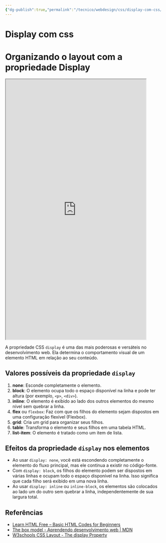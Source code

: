 ```yaml
---
{"dg-publish":true,"permalink":"/tecnico/webdesign/css/display-com-css/","title":"Display com css","metatags":{"description":"Organiza o layout e determina o comportamento visual de um elemento HTML em relação ao seu conteúdo"},"tags":["Webdesign","CSS","Display","editor"],"noteIcon":"1","updated":"2025-03-11T08:23:30.846-03:00"}
---
```


# Display com css
# Organizando o layout com a propriedade Display

<iframe src="https://jocile.github.io/webdesigner/formacao-css/2-Trabalhando-com-layouts-no-css/display.html" style="height: 840px; width: 90%;"></iframe>

A propriedade CSS `display` é uma das mais poderosas e versáteis no desenvolvimento web. Ela determina o comportamento visual de um elemento HTML em relação ao seu conteúdo.

## **Valores possíveis da propriedade `display`**

1. **none**: Esconde completamente o elemento.
2. **block**: O elemento ocupa todo o espaço disponível na linha e pode ter altura (por exemplo, `<p>`, `<div>`).
3. **inline**: O elemento é exibido ao lado dos outros elementos do mesmo nível sem quebrar a linha.
4. **flex** ou `flexbox`: Faz com que os filhos do elemento sejam dispostos em uma configuração flexível (Flexbox).
5. **grid**: Cria um grid para organizar seus filhos.
6. **table**: Transforma o elemento e seus filhos em uma tabela HTML.
7. **list-item**: O elemento é tratado como um item de lista.

## **Efeitos da propriedade `display` nos elementos**

- Ao usar `display: none`, você está escondendo completamente o elemento do fluxo principal, mas ele continua a existir no código-fonte.
- Com `display: block`, os filhos do elemento podem ser dispostos em várias linhas e ocupam todo o espaço disponível na linha. Isso significa que cada filho será exibido em uma nova linha.
- Ao usar `display: inline` ou `inline-block`, os elementos são colocados ao lado um do outro sem quebrar a linha, independentemente de sua largura total.

## Referências

- [Learn HTML Free – Basic HTML Codes for Beginners](https://www.websiteplanet.com/blog/html-guide-beginners/)
- [The box model - Aprendendo desenvolvimento web | MDN](https://developer.mozilla.org/pt-BR/docs/Learn/CSS/Building_blocks/The_box_model)
- [W3schools CSS Layout - The display Property](https://www.w3schools.com/css/css_display_visibility.asp)
